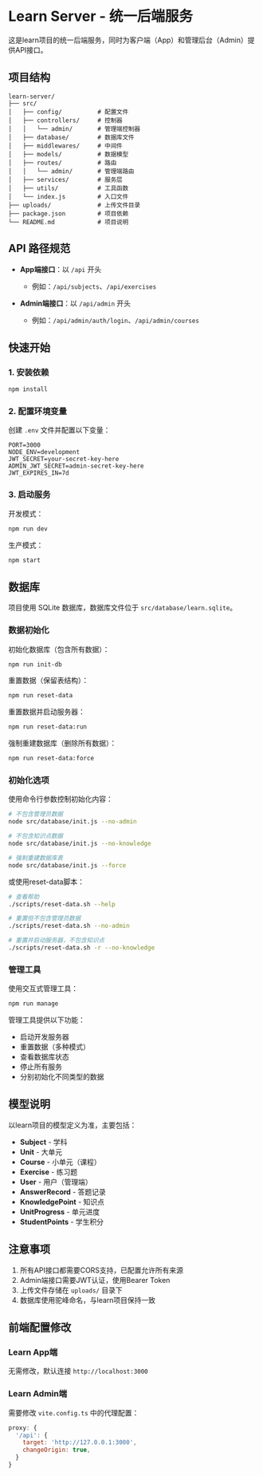# Learn Server - 统一后端服务

这是learn项目的统一后端服务，同时为客户端（App）和管理后台（Admin）提供API接口。

## 项目结构

```
learn-server/
├── src/
│   ├── config/          # 配置文件
│   ├── controllers/     # 控制器
│   │   └── admin/       # 管理端控制器
│   ├── database/        # 数据库文件
│   ├── middlewares/     # 中间件
│   ├── models/          # 数据模型
│   ├── routes/          # 路由
│   │   └── admin/       # 管理端路由
│   ├── services/        # 服务层
│   ├── utils/           # 工具函数
│   └── index.js         # 入口文件
├── uploads/             # 上传文件目录
├── package.json         # 项目依赖
└── README.md            # 项目说明
```

## API 路径规范

- **App端接口**：以 `/api` 开头
  - 例如：`/api/subjects`、`/api/exercises`
  
- **Admin端接口**：以 `/api/admin` 开头
  - 例如：`/api/admin/auth/login`、`/api/admin/courses`

## 快速开始

### 1. 安装依赖

```bash
npm install
```

### 2. 配置环境变量

创建 `.env` 文件并配置以下变量：

```
PORT=3000
NODE_ENV=development
JWT_SECRET=your-secret-key-here
ADMIN_JWT_SECRET=admin-secret-key-here
JWT_EXPIRES_IN=7d
```

### 3. 启动服务

开发模式：
```bash
npm run dev
```

生产模式：
```bash
npm start
```

## 数据库

项目使用 SQLite 数据库，数据库文件位于 `src/database/learn.sqlite`。

### 数据初始化

初始化数据库（包含所有数据）：
```bash
npm run init-db
```

重置数据（保留表结构）：
```bash
npm run reset-data
```

重置数据并启动服务器：
```bash
npm run reset-data:run
```

强制重建数据库（删除所有数据）：
```bash
npm run reset-data:force
```

### 初始化选项

使用命令行参数控制初始化内容：

```bash
# 不包含管理员数据
node src/database/init.js --no-admin

# 不包含知识点数据
node src/database/init.js --no-knowledge

# 强制重建数据库表
node src/database/init.js --force
```

或使用reset-data脚本：

```bash
# 查看帮助
./scripts/reset-data.sh --help

# 重置但不包含管理员数据
./scripts/reset-data.sh --no-admin

# 重置并启动服务器，不包含知识点
./scripts/reset-data.sh -r --no-knowledge
```

### 管理工具

使用交互式管理工具：

```bash
npm run manage
```

管理工具提供以下功能：
- 启动开发服务器
- 重置数据（多种模式）
- 查看数据库状态
- 停止所有服务
- 分别初始化不同类型的数据

## 模型说明

以learn项目的模型定义为准，主要包括：

- **Subject** - 学科
- **Unit** - 大单元
- **Course** - 小单元（课程）
- **Exercise** - 练习题
- **User** - 用户（管理端）
- **AnswerRecord** - 答题记录
- **KnowledgePoint** - 知识点
- **UnitProgress** - 单元进度
- **StudentPoints** - 学生积分

## 注意事项

1. 所有API接口都需要CORS支持，已配置允许所有来源
2. Admin端接口需要JWT认证，使用Bearer Token
3. 上传文件存储在 `uploads/` 目录下
4. 数据库使用驼峰命名，与learn项目保持一致

## 前端配置修改

### Learn App端
无需修改，默认连接 `http://localhost:3000`

### Learn Admin端
需要修改 `vite.config.ts` 中的代理配置：
```javascript
proxy: {
  '/api': {
    target: 'http://127.0.0.1:3000',
    changeOrigin: true,
  }
}
``` 